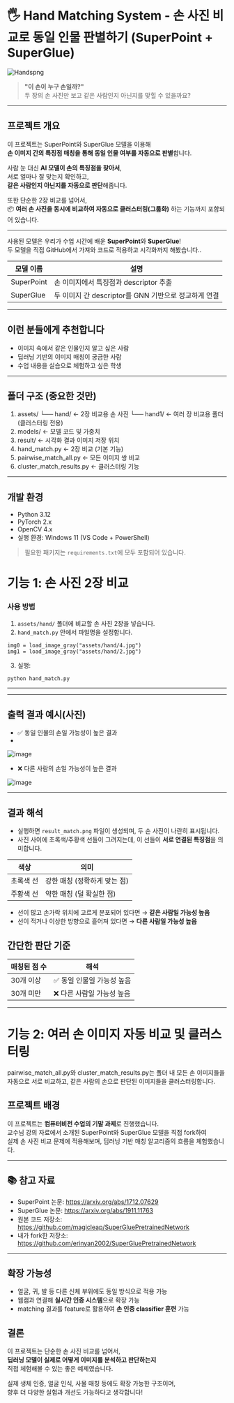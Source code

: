 # 🖐️  Hand Matching System - 손 사진 비교로 동일 인물 판별하기 (SuperPoint + SuperGlue)


![Handspng](https://github.com/user-attachments/assets/2449cd6f-5d32-4e0b-baf7-c9767bd17fa2)



> **"이 손이 누구 손일까?"**  
> 두 장의 손 사진만 보고 같은 사람인지 아닌지를 맞힐 수 있을까요?

---

##  프로젝트 개요

이 프로젝트는 SuperPoint와 SuperGlue 모델을 이용해  
**손 이미지 간의 특징점 매칭을 통해 동일 인물 여부를 자동으로 판별**합니다.

사람 눈 대신 **AI 모델이 손의 특징점을 찾아서**,  
서로 얼마나 잘 맞는지 확인하고,  
**같은 사람인지 아닌지를 자동으로 판단**해줍니다.

또한 단순한 2장 비교를 넘어서,  
📦 **여러 손 사진을 동시에 비교하여 자동으로 클러스터링(그룹화)** 하는 기능까지 포함되어 있습니다.

---


 사용된 모델은 우리가 수업 시간에 배운 **SuperPoint**와 **SuperGlue**!  
두 모델을 직접 GitHub에서 가져와 코드로 적용하고 시각화까지 해봤습니다..

| 모델 이름 | 설명 |
|-----------|------|
|  SuperPoint | 손 이미지에서 특징점과 descriptor 추출 |
|  SuperGlue | 두 이미지 간 descriptor를 GNN 기반으로 정교하게 연결 |

---

##  이런 분들에게 추천합니다

- 이미지 속에서 같은 인물인지 알고 싶은 사람
- 딥러닝 기반의 이미지 매칭이 궁금한 사람
- 수업 내용을 실습으로 체험하고 싶은 학생

---

##  폴더 구조 (중요한 것만)

1. assets/
   └── hand/ ← 2장 비교용 손 사진
   └── hand1/ ← 여러 장 비교용 폴더 (클러스터링 전용)
2. models/ ← 모델 코드 및 가중치
3. result/ ← 시각화 결과 이미지 저장 위치
4. hand_match.py ← 2장 비교 (기본 기능)
5. pairwise_match_all.py ← 모든 이미지 쌍 비교
6. cluster_match_results.py ← 클러스터링 기능


---


##  개발 환경

- Python 3.12
- PyTorch 2.x
- OpenCV 4.x
- 실행 환경: Windows 11 (VS Code + PowerShell)

> 필요한 패키지는 `requirements.txt`에 모두 포함되어 있습니다.


#  기능 1: 손 사진 2장 비교

### 사용 방법

1. `assets/hand/` 폴더에 비교할 손 사진 2장을 넣습니다.
2. `hand_match.py` 안에서 파일명을 설정합니다.

```
img0 = load_image_gray("assets/hand/4.jpg")
img1 = load_image_gray("assets/hand/2.jpg")
```
3. 실행:
```
python hand_match.py
```

---




---

##  출력 결과 예시(사진)


- ✅ 동일 인물의 손일 가능성이 높은 결과
- 

![image](https://github.com/user-attachments/assets/45624d8c-1e37-4f4b-8778-8807f9c6b6fc)



- ❌ 다른 사람의 손일 가능성이 높은 결과


![image](https://github.com/user-attachments/assets/5b4292b3-041e-4ea1-bf01-34883d34313c)




---

##  결과 해석

- 실행하면 `result_match.png` 파일이 생성되며, 두 손 사진이 나란히 표시됩니다.
- 사진 사이에 초록색/주황색 선들이 그려지는데, 이 선들이 **서로 연결된 특징점**을 의미합니다.

| 색상 | 의미 |
|------|------|
| 초록색 선 | 강한 매칭 (정확하게 맞는 점) |
| 주황색 선 | 약한 매칭 (덜 확실한 점) |

- 선이 많고 손가락 위치에 고르게 분포되어 있다면 → **같은 사람일 가능성 높음**
- 선이 적거나 이상한 방향으로 흩어져 있다면 → **다른 사람일 가능성 높음**

##  간단한 판단 기준

| 매칭된 점 수 | 해석 |
|--------------|------|
| 30개 이상     | ✅ 동일 인물일 가능성 높음 |
| 30개 미만     | ❌ 다른 사람일 가능성 높음 |

---

#  기능 2: 여러 손 이미지 자동 비교 및 클러스터링
pairwise_match_all.py와 cluster_match_results.py는
폴더 내 모든 손 이미지들을 자동으로 서로 비교하고,
같은 사람의 손으로 판단된 이미지들을 클러스터링합니다.

##  프로젝트 배경

이 프로젝트는 **컴퓨터비전 수업의 기말 과제**로 진행했습니다.  
교수님 강의 자료에서 소개된 SuperPoint와 SuperGlue 모델을 직접 fork하여  
실제 손 사진 비교 문제에 적용해보며, 딥러닝 기반 매칭 알고리즘의 흐름을 체험했습니다.

---

## 📚 참고 자료

- SuperPoint 논문: https://arxiv.org/abs/1712.07629
- SuperGlue 논문: https://arxiv.org/abs/1911.11763
- 원본 코드 저장소: https://github.com/magicleap/SuperGluePretrainedNetwork
- 내가 fork한 저장소: https://github.com/erinyan2002/SuperGluePretrainedNetwork

---


##  확장 가능성

-  얼굴, 귀, 발 등 다른 신체 부위에도 동일 방식으로 적용 가능
-  웹캠과 연결해 **실시간 인증 시스템**으로 확장 가능
-  matching 결과를 feature로 활용하여 **손 인증 classifier 훈련** 가능


##  결론

이 프로젝트는 단순한 손 사진 비교를 넘어서,  
**딥러닝 모델이 실제로 어떻게 이미지를 분석하고 판단하는지**  
직접 체험해볼 수 있는 좋은 예제였습니다.

실제 생체 인증, 얼굴 인식, 사물 매칭 등에도 확장 가능한 구조이며,  
향후 더 다양한 실험과 개선도 가능하다고 생각합니다!









